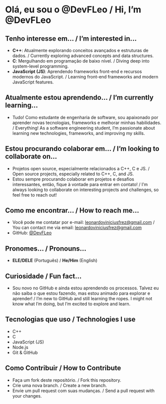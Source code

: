 # Olá, eu sou o @DevFLeo / Hi, I’m @DevFLeo

## Tenho interesse em... / I’m interested in...
- **C++**: Atualmente explorando conceitos avançados e estruturas de dados. / Currently exploring advanced concepts and data structures.
- **C**: Mergulhando em programação de baixo nível. / Diving deep into system-level programming.
- **JavaScript (JS)**: Aprendendo frameworks front-end e recursos modernos do JavaScript. / Learning front-end frameworks and modern JavaScript features.

## Atualmente estou aprendendo... / I’m currently learning...
- Tudo! Como estudante de engenharia de software, sou apaixonado por aprender novas tecnologias, frameworks e melhorar minhas habilidades. / Everything! As a software engineering student, I’m passionate about learning new technologies, frameworks, and improving my skills.

## Estou procurando colaborar em... / I’m looking to collaborate on...
- Projetos open source, especialmente relacionados a C++, C e JS. / Open source projects, especially related to C++, C, and JS.
- Estou sempre procurando colaborar em projetos e desafios interessantes, então, fique à vontade para entrar em contato! / I’m always looking to collaborate on interesting projects and challenges, so feel free to reach out!

## Como me encontrar... / How to reach me...
- Você pode me contatar por e-mail: [leonardoviniciusfrez@gmail.com](mailto:leonardoviniciusfrez@gmail.com) / You can contact me via email: [leonardoviniciusfrez@gmail.com](mailto:leonardoviniciusfrez@gmail.com)
- GitHub: [@DevFLeo](https://github.com/DevFLeo)

## Pronomes... / Pronouns...
- **ELE/DELE** (Português) / **He/Him** (English)

## Curiosidade / Fun fact...
- Sou novo no GitHub e ainda estou aprendendo os processos. Talvez eu não saiba o que estou fazendo, mas estou animado para explorar e aprender! / I’m new to GitHub and still learning the ropes. I might not know what I’m doing, but I’m excited to explore and learn.

##  Tecnologias que uso / Technologies I use
- C++
- C
- JavaScript (JS)
- Node.js
- Git & GitHub

## Como Contribuir / How to Contribute
- Faça um fork deste repositório. / Fork this repository.
- Crie uma nova branch. / Create a new branch.
- Envie um pull request com suas mudanças. / Send a pull request with your changes.
